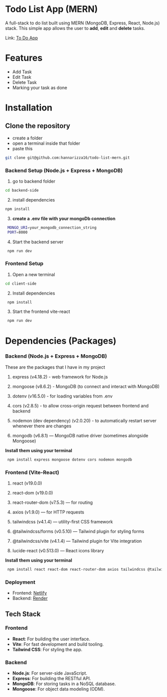 # Todo List App (MERN)

A full-stack to do list built using MERN (MongoDB, Express, React, Node.js) stack. This simple app allows the user to **add**, **edit** and **delete** tasks.

Link: [To Do App](https://todolist-fullstack-mern.netlify.app/todolist)

# Features
- Add Task
- Edit Task 
- Delete Task
- Marking your task as done


# Installation

## Clone the repository 

- create a folder 
- open a terminal inside that folder
- paste this 

```bash
git clone git@github.com:hannarizza16/todo-list-mern.git
 ```

 ### Backend Setup (Node.js + Express + MongoDB)
 1. go to backend folder 
 ```bash
cd backend-side
 ```

 2. install dependencies  
 ```bash
npm install 
 ```

 3. **create a .env file with your mongoDb connection**
 ```bash
  MONGO_URI=your_mongodb_connection_string
  PORT=8000
 ```

 4. Start the backend server
 ```bash
  npm run dev
 ```

 ### Frontend Setup  
 1. Open a new terminal
 ```bash
 cd client-side
 ```

 2. Install dependencies 
 ```bash
  npm install
 ```

 3. Start the frontend vite-react
 ```bash
  npm run dev
 ```

 # Dependencies (Packages)

 ### Backend (Node.js + Express + MongoDB)
 These are the packages that I have in my project 

 1. express (v4.18.2) - web framework for Node.js

 2. mongoose (v8.6.2)  - MongoDB (to connect and interact with MongoDB)

 3. dotenv (v16.5.0) - for loading variables from .env

 4. cors (v2.8.5) - to allow cross-origin request between frontend and backend

 5. nodemon (dev dependency) (v2.0.20) - to automatically restart server whenever there are changes

 6. mongodb (v6.8.1) — MongoDB native driver (sometimes alongside Mongoose)



**Install them using your terminal** 
 ```bash
  npm install express mongoose dotenv cors nodemon mongodb
 ``` 

### Frontend (Vite-React)

1. react (v19.0.0)

2. react-dom (v19.0.0)

3. react-router-dom (v7.5.3) — for routing

4. axios (v1.9.0) — for HTTP requests

5. tailwindcss (v4.1.4) — utility-first CSS framework

6. @tailwindcss/forms (v0.5.10) — Tailwind plugin for styling forms

7. @tailwindcss/vite (v4.1.4) — Tailwind plugin for Vite integration

8. lucide-react (v0.513.0) — React icons library

**Install them using your terminal** 
 ```bash
  npm install react react-dom react-router-dom axios tailwindcss @tailwindcss/forms @tailwindcss/vite lucide-react
 ``` 

### Deployment
- Frontend: [Netlify](https://www.netlify.com/)
- Backend: [Render](https://render.com/)

## Tech Stack
### Frontend
- **React**: For building the user interface.
- **Vite**: For fast development and build tooling.
- **Tailwind CSS**: For styling the app.

### Backend
- **Node.js**: For server-side JavaScript.
- **Express**: For building the RESTful API.
- **MongoDB**: For storing tasks in a NoSQL database.
- **Mongoose**: For object data modeling (ODM).